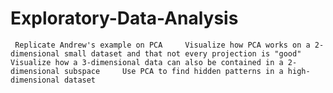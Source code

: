 # Exploratory-Data-Analysis
     Replicate Andrew's example on PCA     Visualize how PCA works on a 2-dimensional small dataset and that not every projection is "good"     Visualize how a 3-dimensional data can also be contained in a 2-dimensional subspace     Use PCA to find hidden patterns in a high-dimensional dataset
